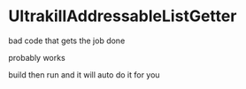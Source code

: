 # UltrakillAddressableListGetter

bad code that gets the job done

probably works

build then run and it will auto do it for you
